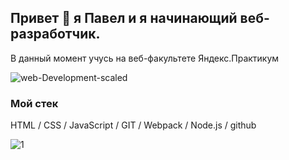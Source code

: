 ## Привет 👋 я Павел и я начинающий веб-разработчик.
В данный момент учусь на веб-факультете Яндекс.Практикум

![web-Development-scaled](https://user-images.githubusercontent.com/73703906/120066384-83dbab80-c08f-11eb-9785-e17aa6885fdb.jpg)

### Мой стек

HTML / CSS / JavaScript / GIT / Webpack / Node.js / github

![1](https://user-images.githubusercontent.com/73703906/120066239-25163200-c08f-11eb-8733-caa04b5791c6.png)

